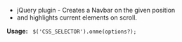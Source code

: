 
 * jQuery plugin - Creates a Navbar on the given position
 * and highlights current elements on scroll.


<b>Usage:</b>
<code>
        $('CSS_SELECTOR').onme(options?);
</code>